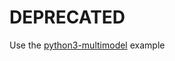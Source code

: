 # DEPRECATED

Use the [python3-multimodel](https://github.com/numerai/numerai-cli/tree/master/numerai_compute/examples/python3-multimodel) example
